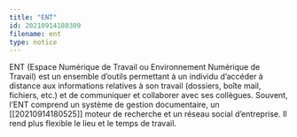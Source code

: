 ```yaml
---
title: "ENT"
id: 20210914180309
filename: ent
type: notice
---
```


ENT (Espace Numérique de Travail ou Environnement Numérique de Travail) est un ensemble d’outils permettant à un individu d’accéder à distance aux informations relatives à son travail (dossiers, boîte mail, fichiers, etc.) et de communiquer et collaborer avec ses collègues. 
Souvent, l’ENT comprend un système de gestion documentaire, un [[20210914180525]] moteur de recherche et un réseau social d’entreprise. Il rend plus flexible le lieu et le temps de travail.

